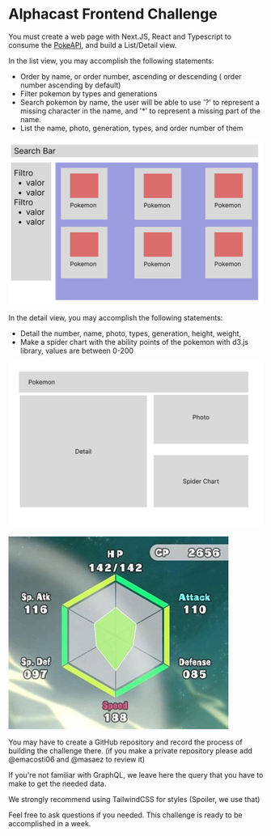 # Alphacast Frontend Challenge

You must create a web page with Next.JS, React and Typescript to consume the [PokeAPI](https://pokeapi.co), and build a List/Detail view.

In the list view, you may accomplish the following statements:

- Order by name, or order number, ascending or descending ( order number ascending by default)
- Filter pokemon by types and generations
- Search pokemon by name, the user will be able to use '?' to represent a missing character in the name, and '*' to represent a missing part of the name.
- List the name, photo, generation, types, and order number of them

![list mockup](/images/master.png)

In the detail view, you may accomplish the following statements:

- Detail the number, name, photo, types, generation, height, weight, 
- Make a spider chart with the ability points of the pokemon with d3.js library, values are between 0-200

![deatil mockup](/images/detail.png)

![stats example](/images/stats.jpg)

You may have to create a GitHub repository and record the process of building the challenge there. (if you make a private repository please add @emacosti06 and @masaez to review it)

If you're not familiar with GraphQL, we leave here the query that you have to make to get the needed data.

We strongly recommend using TailwindCSS for styles (Spoiler, we use that)

Feel free to ask questions if you needed. This challenge is ready to be accomplished in a week.
